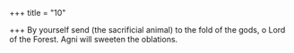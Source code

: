 +++
title = "10"

+++
By yourself send (the sacrificial animal) to the fold of the gods, o Lord  of the Forest.
Agni will sweeten the oblations.